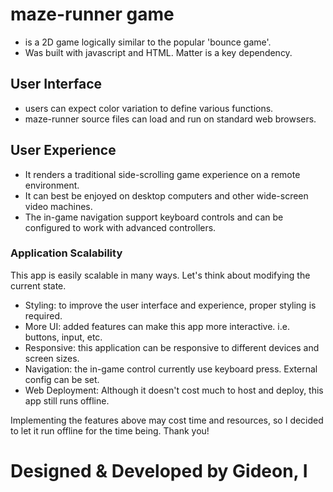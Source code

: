 # maze-runner game
- is a 2D game logically similar to the popular 'bounce game'.
- Was built with javascript and HTML. Matter is a key dependency.

## User Interface
- users can expect color variation to define various functions.
- maze-runner source files can load and run on standard web browsers.

## User Experience
- It renders a traditional side-scrolling game experience on a remote environment.
- It can best be enjoyed on desktop computers and other wide-screen video machines.
- The in-game navigation support keyboard controls and can be configured to work with advanced controllers.

### Application Scalability
This app is easily scalable in many ways. Let's think about modifying the current state.

- Styling: to improve the user interface and experience, proper styling is required.
- More UI: added features can make this app more interactive. i.e. buttons, input, etc.
- Responsive: this application can be responsive to different devices and screen sizes.
- Navigation: the in-game control currently use keyboard press. External config can be set.
- Web Deployment: Although it doesn't cost much to host and deploy, this app still runs offline. 

Implementing the features above may cost time and resources, so I decided to let it run offline for the time being. Thank you!

# Designed & Developed by Gideon, I

